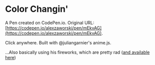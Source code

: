 # Color Changin'

A Pen created on CodePen.io. Original URL: [https://codepen.io/alexzaworski/pen/mEkvAG](https://codepen.io/alexzaworski/pen/mEkvAG).

Click anywhere. Built with @juliangarnier's anime.js.

...Also basically using his fireworks, which are pretty rad ([and available here]( https://codepen.io/juliangarnier/pen/xOgyjB))
